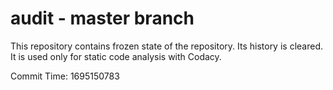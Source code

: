 # audit - master branch

This repository contains frozen state of the repository.
Its history is cleared. It is used only for static code
analysis with Codacy.

Commit Time: 1695150783